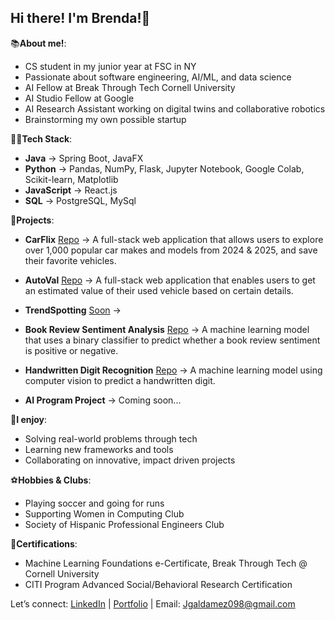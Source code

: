 ## Hi there! I'm Brenda!👋

📚**About me!**:
  - CS student in my junior year at FSC in NY
  - Passionate about software engineering, AI/ML, and data science 
  - AI Fellow at Break Through Tech Cornell University
  - AI Studio Fellow at Google
  - AI Research Assistant working on digital twins and collaborative robotics
  - Brainstorming my own possible startup

👩‍💻**Tech Stack**:
  - **Java** -> Spring Boot, JavaFX
  - **Python** -> Pandas, NumPy, Flask, Jupyter Notebook, Google Colab, Scikit-learn, Matplotlib
  - **JavaScript** -> React.js
  - **SQL** -> PostgreSQL, MySql

📁**Projects**:
  - **CarFlix** [Repo](https://github.com/BrendaG04/CarFlix) -> A full-stack web application that allows users to explore over 1,000 popular car makes and models from 2024 & 2025, and save their favorite vehicles.
   - **AutoVal** [Repo](https://github.com/BrendaG04/AutoVal) -> A full-stack web application that enables users to get an estimated value of their used vehicle based on certain details.
   - **TrendSpotting** [Soon]() ->
   - **Book Review Sentiment Analysis** [Repo](https://github.com/BrendaG04/ReviewSentimentAnalysis) -> A machine learning model that uses a binary classifier to predict whether a book review sentiment is positive or negative.
   - **Handwritten Digit Recognition** [Repo](https://github.com/BrendaG04/HandwrittenDigitRecognition) -> A machine learning model using computer vision to predict a handwritten digit.

   - **AI Program Project** -> Coming soon...
     
🩶**I enjoy**:
  - Solving real-world problems through tech
  - Learning new frameworks and tools
  - Collaborating on innovative, impact driven projects

⚽️**Hobbies & Clubs**:
  - Playing soccer and going for runs
  - Supporting Women in Computing Club
  - Society of Hispanic Professional Engineers Club

🏅**Certifications**:
  - Machine Learning Foundations e-Certificate, Break Through Tech @ Cornell University
  - CITI Program Advanced Social/Behavioral Research Certification 


Let’s connect: [LinkedIn](http://www.linkedin.com/in/brenda-galdamez-066500288) | [Portfolio](https://brenwareportfolio.netlify.app) | Email: Jgaldamez098@gmail.com

